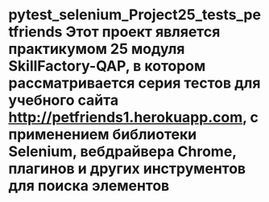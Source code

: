 # pytest_selenium_Project25_tests_petfriends Этот проект является практикумом 25 модуля SkillFactory-QAP, в котором рассматривается серия тестов для учебного сайта http://petfriends1.herokuapp.com, c применением библиотеки Selenium, вебдрайвера Chrome, плагинов и других инструментов для поиска элементов  
